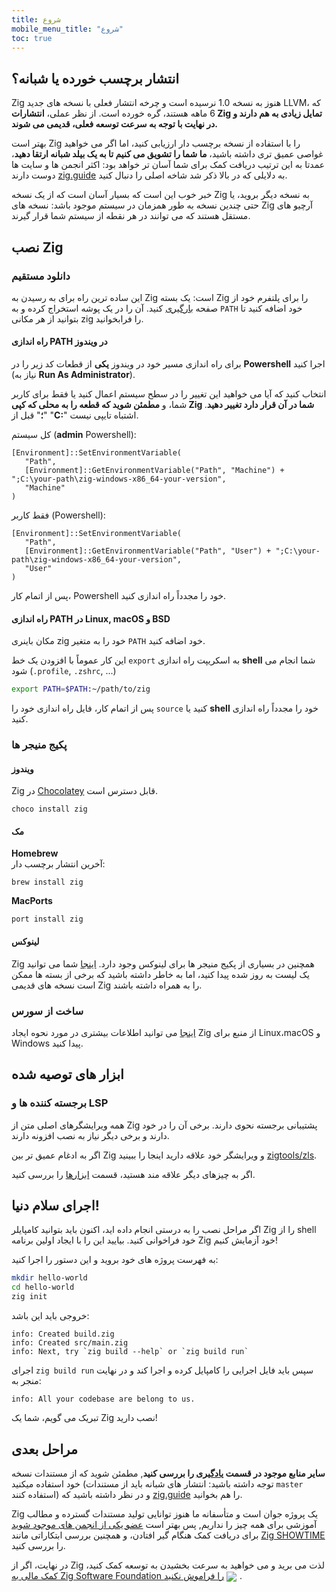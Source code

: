 ```yaml
---
title: شروع
mobile_menu_title: "شروع"
toc: true
---
```


## انتشار برچسب خورده یا شبانه؟

Zig هنوز به نسخه 1.0 نرسیده است و چرخه انتشار فعلی با نسخه های جدید LLVM، که 6 ماهه هستند، گره خورده است.
از نظر عملی، **انتشارات Zig تمایل زیادی به هم دارند و در نهایت با توجه به سرعت توسعه فعلی، قدیمی می شوند.**

بهتر است Zig را با استفاده از نسخه برچسب دار ارزیابی کنید، اما اگر
می خواهید غواصی عمیق تری داشته باشید، **ما شما را تشویق می کنیم تا به یک بیلد شبانه ارتقا دهید**، عمدتا
به این ترتیب دریافت کمک برای شما آسان تر خواهد بود: اکثر انجمن ها و سایت ها دوست دارند
[zig.guide](https://zig.guide) به دلایلی که در بالا ذکر شد شاخه اصلی را دنبال کنید.

خبر خوب این است که بسیار آسان است که از یک نسخه Zig به نسخه دیگر بروید، یا حتی چندین نسخه به طور همزمان در سیستم موجود باشد: نسخه های Zig آرچیو های مستقل هستند که می توانند در هر نقطه از سیستم شما قرار گیرند.

## نصب Zig

### دانلود مستقیم

این ساده ترین راه برای به رسیدن به Zig است: یک بسته Zig را برای پلتفرم خود از صفحه [بارگیری](/download) کنید.
آن را در یک پوشه استخراج کرده و به `PATH` خود اضافه کنید تا بتوانید از هر مکانی zig را فرابخوانید.

#### راه اندازی PATH در ویندوز

برای راه اندازی مسیر خود در ویندوز **یکی** از قطعات کد زیر را در **Powershell** اجرا کنید (نیاز به **Run As Administrator**).

انتخاب کنید که آیا می خواهید این تغییر را در سطح سیستم اعمال کنید
یا فقط برای کاربر شما، و **مطمئن شوید که قطعه را به محلی که کپی Zig شما در آن قرار دارد تغییر دهید**.
"**؛**" قبل از "**C:**" اشتباه تایپی نیست.

کل سیستم (**admin** Powershell):

```
[Environment]::SetEnvironmentVariable(
   "Path",
   [Environment]::GetEnvironmentVariable("Path", "Machine") + ";C:\your-path\zig-windows-x86_64-your-version",
   "Machine"
)
```

فقط کاربر (Powershell):

```
[Environment]::SetEnvironmentVariable(
   "Path",
   [Environment]::GetEnvironmentVariable("Path", "User") + ";C:\your-path\zig-windows-x86_64-your-version",
   "User"
)
```

پس از اتمام کار، Powershell خود را مجدداً راه اندازی کنید.

#### راه اندازی PATH در Linux, macOS و BSD

مکان باینری zig خود را به متغیر `PATH` خود اضافه کنید.

این کار عموماً با افزودن یک خط `export` به اسکریپت راه اندازی **shell** شما انجام می شود (`.profile`, `.zshrc`, ...)

```bash
export PATH=$PATH:~/path/to/zig
```

پس از اتمام کار، فایل راه اندازی خود را `source` کنید یا **shell** خود را مجدداً راه اندازی کنید.

### پکیج منیجر ها

#### ویندوز

Zig در [Chocolatey](https://chocolatey.org/packages/zig) قابل دسترس است.

```
choco install zig
```

#### مک

**Homebrew**  
آخرین انتشار برچسب دار:

```
brew install zig
```

**MacPorts**

```
port install zig
```

#### لینوکس

Zig همچنین در بسیاری از پکیج منیجر ها برای لینوکس وجود دارد. [اینجا](https://github.com/ziglang/zig/wiki/Install-Zig-from-a-Package-Manager)
شما می توانید یک لیست به روز شده پیدا کنید، اما به خاطر داشته باشید که برخی از بسته ها ممکن است نسخه های قدیمی Zig را به همراه داشته باشند.

### ساخت از سورس

[اینجا](https://github.com/ziglang/zig/wiki/Building-Zig-From-Source)
می توانید اطلاعات بیشتری در مورد نحوه ایجاد Zig از منبع برای Linux،macOS و Windows پیدا کنید.

## ابزار های توصیه شده

### برجسته کننده ها و LSP

همه ویرایشگرهای اصلی متن از Zig پشتیبانی برجسته نحوی دارند.
برخی آن را در خود دارند و برخی دیگر نیاز به نصب افزونه دارند.

اگر به ادغام عمیق تر بین Zig و ویرایشگر خود علاقه دارید اینجا را ببینید [zigtools/zls](https://github.com/zigtools/zls).

اگر به چیزهای دیگر علاقه مند هستید، قسمت [ابزارها](../tools/) را بررسی کنید.

## اجرای سلام دنیا!

اگر مراحل نصب را به درستی انجام داده اید، اکنون باید بتوانید کامپایلر Zig را از shell خود فراخوانی کنید.
بیایید این را با ایجاد اولین برنامه Zig خود آزمایش کنیم!

به فهرست پروژه های خود بروید و این دستور را اجرا کنید:

```bash
mkdir hello-world
cd hello-world
zig init
```

خروجی باید این باشد:

```
info: Created build.zig
info: Created src/main.zig
info: Next, try `zig build --help` or `zig build run`
```

اجرای `zig build run` سپس باید فایل اجرایی را کامپایل کرده و اجرا کند و در نهایت منجر به:

```
info: All your codebase are belong to us.
```

تبریک می گویم، شما یک Zig نصب دارید!

## مراحل بعدی

**سایر منابع موجود در قسمت [یادگیری](../) را بررسی کنید**, مطمئن شوید که از مستندات نسخه خود استفاده میکنید
(توجه داشته باشید: انتشار های شبانه باید از مستندات `master` استفاده کنند) و در نظر داشته باشید که [zig.guide](https://zig.guide) را هم بخوانید.

Zig یک پروژه جوان است و متأسفانه ما هنوز توانایی تولید مستندات گسترده و مطالب آموزشی برای همه چیز را نداریم, پس بهتر است [عضو یکی از انجمن های موجود شوید](https://github.com/ziglang/zig/wiki/Community)
برای دریافت کمک هنگام گیر افتادن، و همچنین بررسی ابتکاراتی مانند [Zig SHOWTIME](https://zig.show) را بررسی کنید.

در نهایت، اگر از Zig لذت می برید و می خواهید به سرعت بخشیدن به توسعه کمک کنید، [کمک مالی به Zig Software Foundation را فراموش نکنید](../../zsf)
<img src="/heart.svg" style="vertical-align:middle; margin-right: 5px">.
